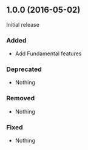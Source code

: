 ## 1.0.0 (2016-05-02)

Initial release

### Added

- Add Fundamental features

### Deprecated

- Nothing

### Removed

- Nothing

### Fixed

- Nothing
